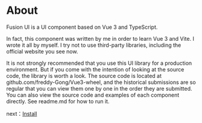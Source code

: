 
# About

Fusion UI is a UI component based on Vue 3 and TypeScript.

In fact, this component was written by me in order to learn Vue 3 and Vite. I wrote it all by myself. I try not to use third-party libraries, including the official website you see now.

It is not strongly recommended that you use this UI library for a production environment. But if you come with the intention of looking at the source code, the library is worth a look. The source code is located at github.com/freddy-Gong/Vue3-wheel, and the historical submissions are so regular that you can view them one by one in the order they are submitted. You can also view the source code and examples of each component directly. See readme.md for how to run it.


next：[Install](#/doc/install)
